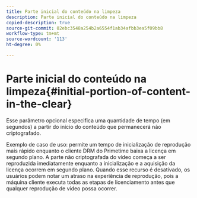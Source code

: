 ```yaml
---
title: Parte inicial do conteúdo na limpeza
description: Parte inicial do conteúdo na limpeza
copied-description: true
source-git-commit: 02ebc3548a254b2a6554f1ab34afbb3ea5f09bb8
workflow-type: tm+mt
source-wordcount: '113'
ht-degree: 0%

---
```


# Parte inicial do conteúdo na limpeza{#initial-portion-of-content-in-the-clear}

Esse parâmetro opcional especifica uma quantidade de tempo (em segundos) a partir do início do conteúdo que permanecerá não criptografado.

Exemplo de caso de uso: permite um tempo de inicialização de reprodução mais rápido enquanto o cliente DRM do Primetime baixa a licença em segundo plano. A parte não criptografada do vídeo começa a ser reproduzida imediatamente enquanto a inicialização e a aquisição da licença ocorrem em segundo plano. Quando esse recurso é desativado, os usuários podem notar um atraso na experiência de reprodução, pois a máquina cliente executa todas as etapas de licenciamento antes que qualquer reprodução de vídeo possa ocorrer.
